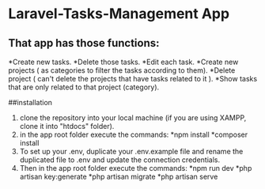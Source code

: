 # Laravel-Tasks-Management App

## That app has those functions: 
*Create new tasks.
*Delete those tasks.
*Edit each task.
*Create new projects ( as categories to filter the tasks according to them).
*Delete project ( can't delete the projects that have tasks related to it ).
*Show tasks that are only related to that project (category).

##installation
1. clone the repository into your local machine (if you are using XAMPP, clone it into "htdocs" folder).
2. in the app root folder execute the commands:
   *npm install
   *composer install
4. To set up your .env, duplicate your .env.example file and rename the duplicated file to .env and update the connection credentials.
5. Then in the app root folder execute the commands:
   *npm run dev
   *php artisan key:generate
   *php artisan migrate
   *php artisan serve    
